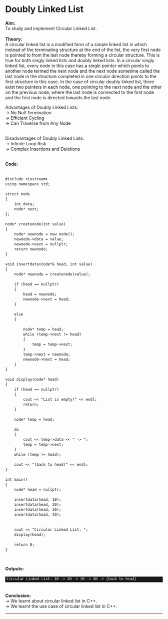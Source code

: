 # Doubly Linked List

**Aim:** <br>
To study and implement Circular Linked List. <br>
<br>
**Theory:** <br>
A circular linked list is a modified form of a simple linked list in which instead of the terminating structure at the end of the list, the very first node is pointed to from the last node thereby forming a circular structure. This is true for both singly linked lists and doubly linked lists. In a circular singly linked list, every node in this case has a single pointer which points to another node termed the next node and the next node sometime called the last node in the structure completed in one circular direction points to the first structure in this case. In the case of circular doubly linked list, there exist two pointers in each node, one pointing to the next node and the other on the previous node, where the last node is connected to the first node and the first node is directed towards the last node.<br>

Advantages of Doubly Linked Lists: <br>
&#8594; No Null Termination <br>
&#8594; Efficient Cycling <br>
&#8594; Can Traverse from Any Node <br>
<br>

Disadvantages of Doubly Linked Lists: <br>
&#8594; Infinite Loop Risk <br>
&#8594; Complex Insertions and Deletions <br>
<br>

**Code:** <br>
<br>

```
#include <iostream>
using namespace std;

struct node 
{
    int data;     
    node* next;  
};

node* createnode(int value) 
{
    node* newnode = new node(); 
    newnode->data = value;      
    newnode->next = nullptr;    
    return newnode;
}

void insertdata(node*& head, int value) 
{
    node* newnode = createnode(value);

    if (head == nullptr) 
    {
        head = newnode;
        newnode->next = head; 
    } 
    
    else 
    {
        
        node* temp = head;
        while (temp->next != head) 
        {
            temp = temp->next;
        }
        temp->next = newnode;
        newnode->next = head;
    }
}

void display(node* head) 
{
    if (head == nullptr) 
    {
        cout << "List is empty!" << endl;
        return;
    }

    node* temp = head;

    do 
    {
        cout << temp->data << " -> ";
        temp = temp->next;
    } 
    while (temp != head);

    cout << "(back to head)" << endl;
}

int main() 
{
    node* head = nullptr;

    insertdata(head, 10);
    insertdata(head, 20);
    insertdata(head, 30);
    insertdata(head, 40);

    
    cout << "Circular Linked List: ";
    display(head);

    return 0;
}

```
<br>


**Outputs:**  <br>
<br>
![expcll output](https://github.com/tanishaamenon/CDS---Circular-Linked-Lists/blob/main/exp17cll.JPG) <br>
<br>

**Conclusion:** <br>
&#8594; We learnt about circular linked list in C++. <br>
&#8594; We learnt the use case of circular linked list in C++. <br>
*******
<br>
